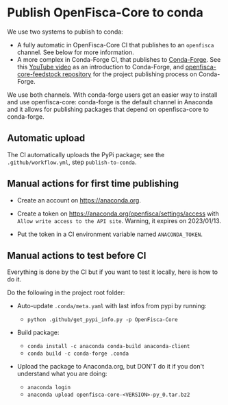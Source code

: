 # Publish OpenFisca-Core to conda

We use two systems to publish to conda:
- A fully automatic in OpenFisca-Core CI that publishes to an `openfisca` channel. See below for more information.
- A more complex in Conda-Forge CI, that publishes to [Conda-Forge](https://conda-forge.org). See this [YouTube video](https://www.youtube.com/watch?v=N2XwK9BkJpA) as an introduction to Conda-Forge, and [openfisca-core-feedstock repository](https://github.com/openfisca/openfisca-core-feedstock) for the project publishing process on Conda-Forge.

We use both channels. With conda-forge users get an easier way to install and use openfisca-core: conda-forge is the default channel in Anaconda and it allows for publishing packages that depend on openfisca-core to conda-forge.


## Automatic upload

The CI automatically uploads the PyPi package; see the `.github/workflow.yml`, step `publish-to-conda`.

## Manual actions for first time publishing

- Create an account on https://anaconda.org.
- Create a token on https://anaconda.org/openfisca/settings/access with `Allow write access to the API site`. Warning, it expires on 2023/01/13.

- Put the token in a CI environment variable named `ANACONDA_TOKEN`.


## Manual actions to test before CI

Everything is done by the CI but if you want to test it locally, here is how to do it.

Do the following in the project root folder:

- Auto-update `.conda/meta.yaml` with last infos from pypi by running:
    - `python .github/get_pypi_info.py -p OpenFisca-Core`

- Build package:
    - `conda install -c anaconda conda-build anaconda-client`
    - `conda build -c conda-forge .conda`

 - Upload the package to Anaconda.org, but DON'T do it if you don't understand what you are doing:
    - `anaconda login`
    - `anaconda upload openfisca-core-<VERSION>-py_0.tar.bz2`
